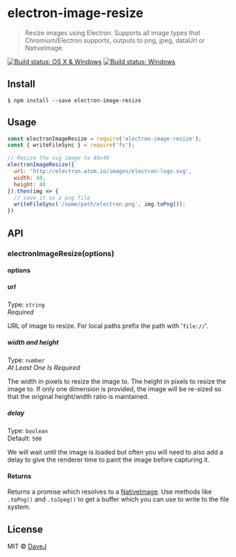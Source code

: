 # electron-image-resize

> Resize images using Electron. Supports all image types that Chromium/Electron supports, outputs to png, jpeg, dataUrl or NativeImage.

[![Build status: OS X & Windows](https://img.shields.io/travis/davej/electron-image-resize/master.svg?label=OS%20X%20&%20Windows)](https://travis-ci.org/davej/electron-image-resize) [![Build status: Windows](https://img.shields.io/appveyor/ci/davej/electron-image-resize/master.svg?label=windows)](https://ci.appveyor.com/project/davej/electron-image-resize/branch/master)

## Install

```
$ npm install --save electron-image-resize
```


## Usage

```js
const electronImageResize = require('electron-image-resize');
const { writeFileSync } = require('fs');

// Resize the svg image to 40x40
electronImageResize({
  url: 'http://electron.atom.io/images/electron-logo.svg',
  width: 40,
  height: 40
}).then(img => {
  // save it as a png file
  writeFileSync('/some/path/electron.png', img.toPng());
})
```


## API

### electronImageResize(options)

#### options

##### url

Type: `string`  
*Required*

URL of image to resize. For local paths prefix the path with '`file://`'.

##### width and height

Type: `number`  
*At Least One Is Required*

The width in pixels to resize the image to.
The height in pixels to resize the image to.
If only one dimension is provided, the image will be re-sized so that the original height/width ratio is maintained.

##### delay

Type: `boolean`  
Default: `500`

We will wait until the image is loaded but often you will need to also add a delay to give the renderer time to paint the image before capturing it.


#### Returns

Returns a promise which resolves to a [NativeImage](https://github.com/atom/electron/blob/master/docs/api/native-image.md). Use methods like `.toPng()` and `.toJpeg()` to get a buffer which you can use to write to the file system.

## License

MIT © [DaveJ](https://twitter.com/DaveJ)
